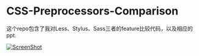 CSS-Preprocessors-Comparison
============================

这个repo包含了我对Less、Stylus、Sass三者的feature比较代码，以及相应的ppt.

[![ScreenShot](https://raw.github.com/abruzzihraig/CSS-Preprocessors-Comparison/master/screenshot.png)](http://slides.com/abruzzihraig/deck)
